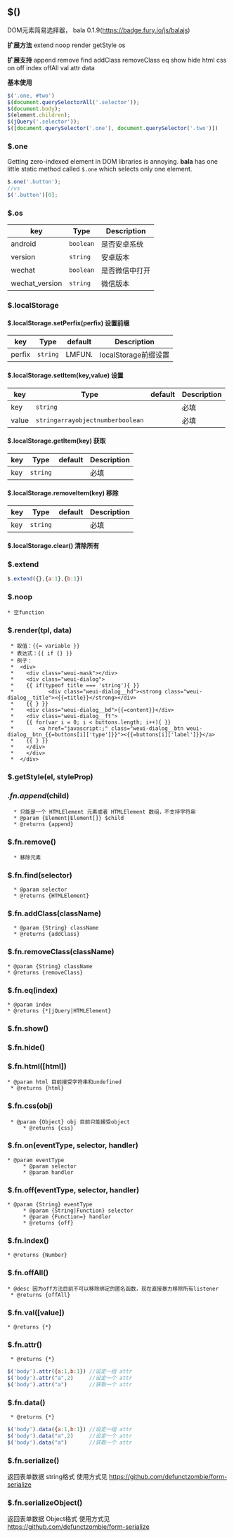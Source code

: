 <a name="$"></a>

## $()
DOM元素简易选择器， bala 0.1.9(https://badge.fury.io/js/balajs)

**扩展方法** extend noop render getStyle os

**扩展支持** append remove find addClass removeClass eq show hide html css on off index offAll val attr data

**基本使用**
```js
$('.one, #two')
$(document.querySelectorAll('.selector'));
$(document.body);
$(element.children);
$(jQuery('.selector'));
$([document.querySelector('.one'), document.querySelector('.two')])
```



### $.one

Getting zero-indexed element in DOM libraries is annoying. **bala** has one little static method called ``$.one`` which selects only one element.

```js
$.one('.button');
//vs
$('.button')[0];
```
### $.os
| key | Type | Description |
| --- | --- | --- |
| android | <code>boolean</code> | 是否安卓系统 |
| version | <code>string</code> | 安卓版本 |
| wechat | <code>boolean</code> | 是否微信中打开 |
| wechat_version | <code>string</code> | 微信版本 |

### $.localStorage
#### $.localStorage.setPerfix(perfix)   设置前缀
| key | Type | default | Description |
| --- | --- | --- | --- |
| perfix | <code>string</code> | LMFUN. |localStorage前缀设置 |
#### $.localStorage.setItem(key,value)  设置
| key | Type | default | Description |
| --- | --- | --- | --- |
| key | <code>string</code> |  |必填 |
| value | <code>string</code><code>array</code><code>object</code><code>number</code><code>boolean</code> |  |必填 |
         
#### $.localStorage.getItem(key)  获取
| key | Type | default | Description |
| --- | --- | --- | --- |
| key | <code>string</code> |  |必填 |
#### $.localStorage.removeItem(key)  移除
| key | Type | default | Description |
| --- | --- | --- | --- |
| key | <code>string</code> |  |必填 |
#### $.localStorage.clear()  清除所有


### $.extend

```js
$.extend({},{a:1},{b:1})
```
### $.noop
    * 空function

### $.render(tpl, data)
     * 取值：{{= variable }}
     * 表达式：{{ if {} }}
     * 例子：
     *  <div>
     *    <div class="weui-mask"></div>
     *    <div class="weui-dialog">
     *    {{ if(typeof title === 'string'){ }}
     *           <div class="weui-dialog__hd"><strong class="weui-dialog__title"><{{=title}}</strong></div>
     *    {{ } }}
     *    <div class="weui-dialog__bd">{{=content}}</div>
     *    <div class="weui-dialog__ft">
     *    {{ for(var i = 0; i < buttons.length; i++){ }}
     *        <a href="javascript:;" class="weui-dialog__btn weui-dialog__btn_{{=buttons[i]['type']}}"><{{=buttons[i]['label']}}</a>
     *    {{ } }}
     *    </div>
     *    </div>
     *  </div>


### $.getStyle(el, styleProp)
### $.fn.append($child)
      * 只能是一个 HTMLElement 元素或者 HTMLElement 数组，不支持字符串
      * @param {Element|Element[]} $child
      * @returns {append}
### $.fn.remove() 
      * 移除元素
### $.fn.find(selector)
      * @param selector
      * @returns {HTMLElement}
### $.fn.addClass(className)
      * @param {String} className
      * @returns {addClass}
### $.fn.removeClass(className) 
    * @param {String} className
    * @returns {removeClass}
### $.fn.eq(index)
    * @param index
    * @returns {*|jQuery|HTMLElement}
### $.fn.show() 
### $.fn.hide() 
### $.fn.html([html]) 
    * @param html 目前接受字符串和undefined
     * @returns {html}
### $.fn.css(obj) 
     * @param {Object} obj 目前只能接受object
         * @returns {css}
### $.fn.on(eventType, selector, handler)
    * @param eventType
         * @param selector
         * @param handler
### $.fn.off(eventType, selector, handler)
    * @param {String} eventType
         * @param {String|Function} selector
         * @param {Function=} handler
         * @returns {off}
### $.fn.index()
    * @returns {Number}
### $.fn.offAll() 
    * @desc 因为off方法目前不可以移除绑定的匿名函数，现在直接暴力移除所有listener
     * @returns {offAll}
### $.fn.val([value]) 
    * @returns {*}
### $.fn.attr()
     * @returns {*}
```js
$('body').attr({a:1,b:1}) //设定一组 attr
$('body').attr("a",2)     //设定一个 attr
$('body').attr("a")       //获取一个 attr
```
### $.fn.data()
     * @returns {*}
```js
$('body').data({a:1,b:1}) //设定一组 attr
$('body').data("a",2)     //设定一个 attr
$('body').data("a")       //获取一个 attr
```


### $.fn.serialize()
 返回表单数据 string格式 使用方式见 https://github.com/defunctzombie/form-serialize
 
### $.fn.serializeObject()
  返回表单数据 Object格式 使用方式见 https://github.com/defunctzombie/form-serialize
